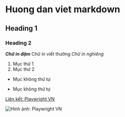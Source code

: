 
# Huong dan viet markdown
## Heading 1
### Heading 2
***Chữ in đậm***
Chữ in viết thường
*Chữ in nghiêng*
1. Mục thứ 1
2. Mục thứ 2
- Mục không thứ tự
* Mục không thứ tự

[Liên kết: Playwright VN](https://playwrightvn.com/)

![Hình ảnh: Playwright VN](https://playwrightvn.com/wp-content/uploads/2024/06/group-facebook-cover-700x300.png)
